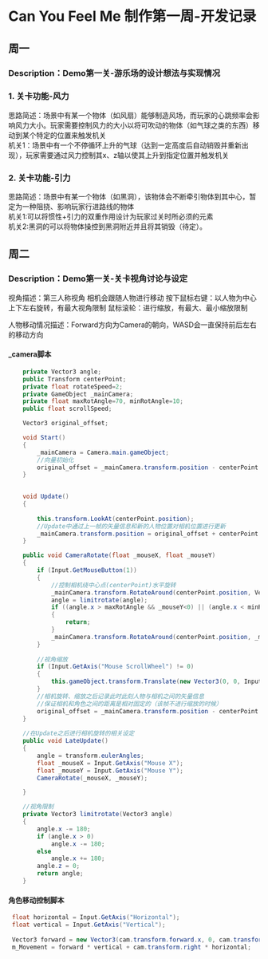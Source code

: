 # Can You Feel Me 制作第一周-开发记录

## 周一
### Description：Demo第一关-游乐场的设计想法与实现情况

### 1. 关卡功能-风力
思路简述：场景中有某一个物体（如风扇）能够制造风场，而玩家的心跳频率会影响风力大小。玩家需要控制风力的大小以将可吹动的物体（如气球之类的东西）移动到某个特定的位置来触发机关<br/>机关1：场景中有一个不停循环上升的气球（达到一定高度后自动销毁并重新出现），玩家需要通过风力控制其x、z轴以使其上升到指定位置并触发机关

### 2. 关卡功能-引力
 思路简述：场景中有某一个物体（如黑洞），该物体会不断牵引物体到其中心，暂定为一种阻挠、影响玩家行进路线的物体<br/>机关1:可以将惯性+引力的双重作用设计为玩家过关时所必须的元素<br/> 机关2:黑洞的可以将物体操控到黑洞附近并且将其销毁（待定）。

## 周二
### Description：Demo第一关-关卡视角讨论与设定
视角描述：第三人称视角 相机会跟随人物进行移动 按下鼠标右键：以人物为中心上下左右旋转，有最大视角限制 鼠标滚轮：进行缩放，有最大、最小缩放限制 

人物移动情况描述：Forward方向为Camera的朝向，WASD会一直保持前后左右的移动方向 

#### _camera脚本
```csharp
    private Vector3 angle;
    public Transform centerPoint;
    private float rotateSpeed=2;
    private GameObject _mainCamera;
    private float maxRotAngle=70, minRotAngle=10;
    public float scrollSpeed;

    Vector3 original_offset;

    void Start()
    {
        _mainCamera = Camera.main.gameObject;
        //向量初始化
        original_offset = _mainCamera.transform.position - centerPoint.position;
    }

  
    void Update()
    {
        
        this.transform.LookAt(centerPoint.position);
        //Update中通过上一帧的矢量信息和新的人物位置对相机位置进行更新
        _mainCamera.transform.position = original_offset + centerPoint.position;
    }

    public void CameraRotate(float _mouseX, float _mouseY)
    {       
        if (Input.GetMouseButton(1))
        {
            //控制相机绕中心点(centerPoint)水平旋转
            _mainCamera.transform.RotateAround(centerPoint.position, Vector3.up, _mouseX * rotateSpeed);
            angle = limitrotate(angle);
            if ((angle.x > maxRotAngle && _mouseY<0) || (angle.x < minRotAngle&&_mouseY > 0))
            {                
                return;
            }            
            _mainCamera.transform.RotateAround(centerPoint.position, _mainCamera.transform.right, _mouseY *-rotateSpeed);                          
        }
        
        //视角缩放
        if (Input.GetAxis("Mouse ScrollWheel") != 0)
        {
            this.gameObject.transform.Translate(new Vector3(0, 0, Input.GetAxis("Mouse ScrollWheel") * Time.deltaTime * scrollSpeed));
        }
        //相机旋转、缩放之后记录此时此刻人物与相机之间的矢量信息
        //保证相机和角色之间的距离是相对固定的（该帧不进行缩放的时候）
        original_offset = _mainCamera.transform.position - centerPoint.position;
    }
   
    //在Update之后进行相机旋转的相关设定
    public void LateUpdate()
    {
        angle = transform.eulerAngles;
        float _mouseX = Input.GetAxis("Mouse X");
        float _mouseY = Input.GetAxis("Mouse Y");
        CameraRotate(_mouseX, _mouseY);

    }

    //视角限制
    private Vector3 limitrotate(Vector3 angle)
    {
        angle.x -= 180;
        if (angle.x > 0)
            angle.x -= 180;
        else
            angle.x += 180;
        angle.z = 0;
        return angle;
    }
```
#### 角色移动控制脚本
```csharp
 float horizontal = Input.GetAxis("Horizontal");
 float vertical = Input.GetAxis("Vertical");
 
 Vector3 forward = new Vector3(cam.transform.forward.x, 0, cam.transform.forward.z);
 m_Movement = forward * vertical + cam.transform.right * horizontal;
```

